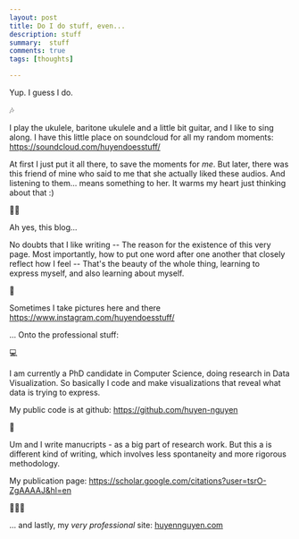 ```yaml
---
layout: post
title: Do I do stuff, even...
description: stuff
summary:  stuff
comments: true
tags: [thoughts]

---
```


Yup. I guess I do.

🎶

I play the ukulele, baritone ukulele and a little bit guitar, and I like to sing along. I have this little place on
soundcloud for all my
random moments:
<https://soundcloud.com/huyendoesstuff/>

At first I just put it all there, to save the moments for *me*. But later, there was this friend of mine who said to
me that she actually liked these audios. And listening to them... means something to her. It
warms my heart just thinking about that :)

✍🏼

Ah yes, this blog...

No doubts that I like writing -- The reason for the existence of this very page. Most importantly, how to put one
word after one another that closely reflect how I feel -- That's the beauty of the whole thing, learning to express
myself, and also learning about myself.


📸

Sometimes I take pictures here and there <https://www.instagram.com/huyendoesstuff/>

... Onto the professional stuff:

💻

I am currently a PhD candidate in Computer Science, doing research in Data Visualization. So basically I code and
make visualizations that reveal what data is trying to express.

My public code is at github: <https://github.com/huyen-nguyen>

📝

Um and I write manucripts - as a big part of research work. But this a is different kind of writing, which involves
less spontaneity and more rigorous methodology.

My publication page: <https://scholar.google.com/citations?user=tsrO-ZgAAAAJ&hl=en>

👩🏻‍🏫

... and lastly, my *very professional* site: [huyennguyen.com](https://huyennguyen.com)
